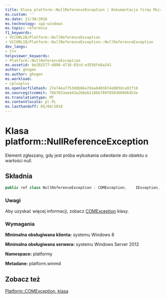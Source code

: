 ```yaml
---
title: Klasa platform::NullReferenceException | Dokumentacja firmy Microsoft
ms.custom: ''
ms.date: 12/30/2016
ms.technology: cpp-windows
ms.topic: reference
f1_keywords:
- VCCORLIB/Platform::NullReferenceException
- VCCORLIB/Platform::NullReferenceException::NullReferenceException
dev_langs:
- C++
helpviewer_keywords:
- Platform::NullReferenceException
ms.assetid: be202577-d898-4716-83cd-e3556fe8a241
author: ghogen
ms.author: ghogen
ms.workload:
- cplusplus
ms.openlocfilehash: 27e74ea7753ddb66a7daa8403874e803dca91f10
ms.sourcegitcommit: 76b7653ae443a2b8eb1186b789f8503609d6453e
ms.translationtype: MT
ms.contentlocale: pl-PL
ms.lasthandoff: 05/04/2018
---
```

# <a name="platformnullreferenceexception-class"></a>Klasa platform::NullReferenceException
Element zgłaszany, gdy jest próba wyłuskania odwołanie do obiektu o wartości null.  
  
## <a name="syntax"></a>Składnia  
  
```cpp  
public ref class NullReferenceException : COMException,    IException,    IPrintable,    IEquatable  
```  
  
### <a name="remarks"></a>Uwagi  
 Aby uzyskać więcej informacji, zobacz [COMException](../cppcx/platform-comexception-class.md) klasy.  
  
### <a name="requirements"></a>Wymagania  
 **Minimalna obsługiwana klienta:** systemu Windows 8  
  
 **Minimalna obsługiwana serwera:** systemu Windows Server 2012  
  
 **Namespace:** platformy  
  
 **Metadane:** platform.winmd  
  
## <a name="see-also"></a>Zobacz też  
 [Platform::COMException, klasa](../cppcx/platform-comexception-class.md)
